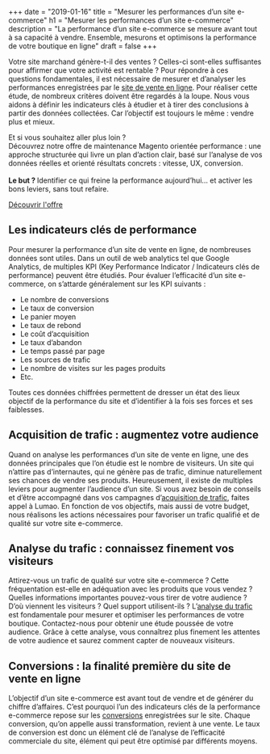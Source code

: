 +++
date = "2019-01-16"
title = "Mesurer les performances d’un site e-commerce"
h1 = "Mesurer les performances d’un site e-commerce"
description = "La performance d’un site e-commerce se mesure avant tout à sa capacité à vendre. Ensemble, mesurons et optimisons la performance de votre boutique en ligne"
draft = false
+++

Votre site marchand génère-t-il des ventes ? Celles-ci sont-elles suffisantes pour affirmer que votre activité est rentable ? Pour répondre à ces questions fondamentales, il est nécessaire de mesurer et d’analyser les performances enregistrées par le [site de vente en ligne](/ecommerce/). Pour réaliser cette étude, de nombreux critères doivent être regardés à la loupe. Nous vous aidons à définir les indicateurs clés à étudier et à tirer des conclusions à partir des données collectées. Car l’objectif est toujours le même : vendre plus et mieux.
<div class="bg-gray-100 border-l-4 border-primary p-6 my-12 rounded-xl">
  <p class="text-base leading-relaxed mb-4">
    Et si vous souhaitez aller plus loin ? 
    <br> Découvrez notre offre de maintenance Magento orientée performance : une approche structurée qui livre un plan d’action clair, basé sur l’analyse de vos données réelles et orienté résultats concrets : vitesse, UX, conversion.
    <br>
    <br> <strong> Le but ? </strong>  Identifier ce qui freine la performance aujourd’hui… et activer les bons leviers, sans tout refaire.
  </p>
  <a href="/ecommerce/cms/maintenance-magento-performance" class="btn btn-primary mt-2 inline-block">
    Découvrir l'offre
  </a>
</div>

## Les indicateurs clés de performance

Pour mesurer la performance d’un site de vente en ligne, de nombreuses données sont utiles. Dans un outil de web analytics tel que Google Analytics, de multiples KPI (Key Performance Indicator / Indicateurs clés de performance) peuvent être étudiés. Pour évaluer l’efficacité d’un site e-commerce, on s’attarde généralement sur les KPI suivants :

-	Le nombre de conversions
-	Le taux de conversion
-	Le panier moyen
-	Le taux de rebond
-	Le coût d’acquisition
-	Le taux d’abandon
-	Le temps passé par page
-	Les sources de trafic
-	Le nombre de visites sur les pages produits
-	Etc.

Toutes ces données chiffrées permettent de dresser un état des lieux objectif de la performance du site et d’identifier à la fois ses forces et ses faiblesses.

## Acquisition de trafic : augmentez votre audience

Quand on analyse les performances d’un site de vente en ligne, une des données principales que l’on étudie est le nombre de visiteurs. Un site qui n’attire pas d’internautes, qui ne génère pas de trafic, diminue naturellement ses chances de vendre ses produits. Heureusement, il existe de multiples leviers pour augmenter l’audience d’un site. Si vous avez besoin de conseils et d’être accompagné dans vos campagnes d’[acquisition de trafic](/ecommerce/performance/acquisition/), faites appel à Lumao. En fonction de vos objectifs, mais aussi de votre budget, nous réalisons les actions nécessaires pour favoriser un trafic qualifié et de qualité sur votre site e-commerce.

## Analyse du trafic : connaissez finement vos visiteurs

Attirez-vous un trafic de qualité sur votre site e-commerce ? Cette fréquentation est-elle en adéquation avec les produits que vous vendez ? Quelles informations importantes pouvez-vous tirer de votre audience ? D’où viennent les visiteurs ? Quel support utilisent-ils ? L’[analyse du trafic](/ecommerce/performance/analyse-trafic/) est fondamentale pour mesurer et optimiser les performances de votre boutique. Contactez-nous pour obtenir une étude poussée de votre audience. Grâce à cette analyse, vous connaîtrez plus finement les attentes de votre audience et saurez comment capter de nouveaux visiteurs.

## Conversions : la finalité première du site de vente en ligne

L’objectif d’un site e-commerce est avant tout de vendre et de générer du chiffre d’affaires. C’est pourquoi l’un des indicateurs clés de la performance e-commerce repose sur les [conversions](/ecommerce/performance/conversion/) enregistrées sur le site. Chaque conversion, qu’on appelle aussi transformation, revient à une vente. Le taux de conversion est donc un élément clé de l’analyse de l’efficacité commerciale du site, élément qui peut être optimisé par différents moyens.
